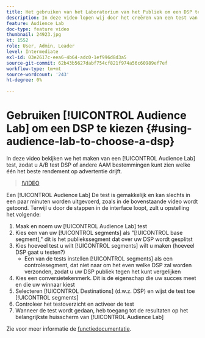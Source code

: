 ```yaml
---
title: Het gebruiken van het Laboratorium van het Publiek om een DSP te kiezen
description: In deze video lopen wij door het creëren van een test van het Laboratorium van de Publiek, zodat u A/B DSP of andere AAM bestemmingen kunt testen om te zien welke één de beste terugkeer op advertentie zal drijven uitgeven.
feature: Audience Lab
doc-type: feature video
thumbnail: 24923.jpg
kt: 1552
role: User, Admin, Leader
level: Intermediate
exl-id: 03e2617c-eea6-4b64-adc0-1ef996d8d3a5
source-git-commit: 62b43b5627dabf754cf821f974a56c60989ef7ef
workflow-type: tm+mt
source-wordcount: '243'
ht-degree: 0%

---
```


# Gebruiken [!UICONTROL Audience Lab] om een DSP te kiezen {#using-audience-lab-to-choose-a-dsp}

In deze video bekijken we het maken van een [!UICONTROL Audience Lab] test, zodat u A/B test DSP of andere AAM bestemmingen kunt zien welke één het beste rendement op advertentie drijft.

>[!VIDEO](https://video.tv.adobe.com/v/24923/?quality=12)

Een [!UICONTROL Audience Lab] De test is gemakkelijk en kan slechts in een paar minuten worden uitgevoerd, zoals in de bovenstaande video wordt getoond. Terwijl u door de stappen in de interface loopt, zult u opstelling het volgende:

1. Maak en noem uw [!UICONTROL Audience Lab] test
1. Kies een van uw [!UICONTROL segments] als &quot;[!UICONTROL base segment],&quot; dit is het publiekssegment dat over uw DSP wordt gesplitst
1. Kies hoeveel test u wilt [!UICONTROL segments] wilt u maken (hoeveel DSP gaat u testen?)
   * Een van de tests instellen [!UICONTROL segments] als een controlesegment, dat niet naar om het even welke DSP zal worden verzonden, zodat u uw DSP publiek tegen het kunt vergelijken
1. Kies een conversietekenmerk. Dit is de eigenschap die uw succes meet en die uw winnaar kiest
1. Selecteren [!UICONTROL Destinations] (d.w.z. DSP) en wijst de test toe [!UICONTROL segments]
1. Controleer het testoverzicht en activeer de test
1. Wanneer de test wordt gedaan, heb toegang tot de resultaten op het belangrijkste huisscherm van [!UICONTROL Audience Lab]

Zie voor meer informatie de [functiedocumentatie](https://experienceleague.adobe.com/docs/audience-manager/user-guide/features/audience-lab/audience-lab.html).
